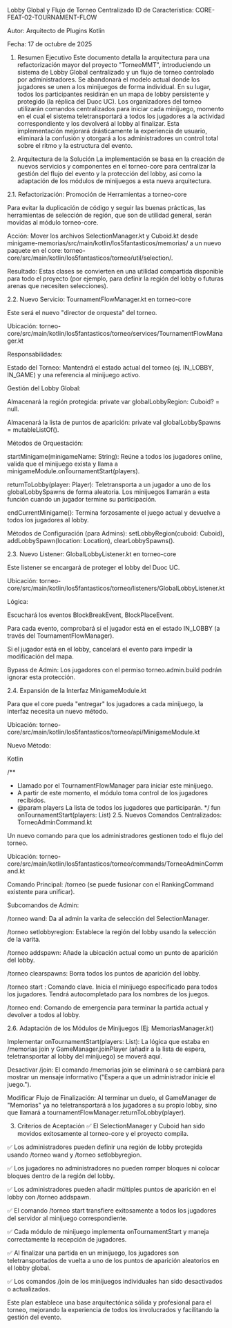 Lobby Global y Flujo de Torneo Centralizado
ID de Característica: CORE-FEAT-02-TOURNAMENT-FLOW

Autor: Arquitecto de Plugins Kotlin

Fecha: 17 de octubre de 2025

1. Resumen Ejecutivo
Este documento detalla la arquitectura para una refactorización mayor del proyecto "TorneoMMT", introduciendo un sistema de Lobby Global centralizado y un flujo de torneo controlado por administradores. Se abandonará el modelo actual donde los jugadores se unen a los minijuegos de forma individual. En su lugar, todos los participantes residirán en un mapa de lobby persistente y protegido (la réplica del Duoc UC). Los organizadores del torneo utilizarán comandos centralizados para iniciar cada minijuego, momento en el cual el sistema teletransportará a todos los jugadores a la actividad correspondiente y los devolverá al lobby al finalizar. Esta implementación mejorará drásticamente la experiencia de usuario, eliminará la confusión y otorgará a los administradores un control total sobre el ritmo y la estructura del evento.

2. Arquitectura de la Solución
La implementación se basa en la creación de nuevos servicios y componentes en el torneo-core para centralizar la gestión del flujo del evento y la protección del lobby, así como la adaptación de los módulos de minijuegos a esta nueva arquitectura.

2.1. Refactorización: Promoción de Herramientas a torneo-core

Para evitar la duplicación de código y seguir las buenas prácticas, las herramientas de selección de región, que son de utilidad general, serán movidas al módulo torneo-core.

Acción: Mover los archivos SelectionManager.kt y Cuboid.kt desde minigame-memorias/src/main/kotlin/los5fantasticos/memorias/ a un nuevo paquete en el core: torneo-core/src/main/kotlin/los5fantasticos/torneo/util/selection/.

Resultado: Estas clases se convierten en una utilidad compartida disponible para todo el proyecto (por ejemplo, para definir la región del lobby o futuras arenas que necesiten selecciones).

2.2. Nuevo Servicio: TournamentFlowManager.kt en torneo-core

Este será el nuevo "director de orquesta" del torneo.

Ubicación: torneo-core/src/main/kotlin/los5fantasticos/torneo/services/TournamentFlowManager.kt

Responsabilidades:

Estado del Torneo: Mantendrá el estado actual del torneo (ej. IN_LOBBY, IN_GAME) y una referencia al minijuego activo.

Gestión del Lobby Global:

Almacenará la región protegida: private var globalLobbyRegion: Cuboid? = null.

Almacenará la lista de puntos de aparición: private val globalLobbySpawns = mutableListOf<Location>().

Métodos de Orquestación:

startMinigame(minigameName: String): Reúne a todos los jugadores online, valida que el minijuego exista y llama a minigameModule.onTournamentStart(players).

returnToLobby(player: Player): Teletransporta a un jugador a uno de los globalLobbySpawns de forma aleatoria. Los minijuegos llamarán a esta función cuando un jugador termine su participación.

endCurrentMinigame(): Termina forzosamente el juego actual y devuelve a todos los jugadores al lobby.

Métodos de Configuración (para Admins): setLobbyRegion(cuboid: Cuboid), addLobbySpawn(location: Location), clearLobbySpawns().

2.3. Nuevo Listener: GlobalLobbyListener.kt en torneo-core

Este listener se encargará de proteger el lobby del Duoc UC.

Ubicación: torneo-core/src/main/kotlin/los5fantasticos/torneo/listeners/GlobalLobbyListener.kt

Lógica:

Escuchará los eventos BlockBreakEvent, BlockPlaceEvent.

Para cada evento, comprobará si el jugador está en el estado IN_LOBBY (a través del TournamentFlowManager).

Si el jugador está en el lobby, cancelará el evento para impedir la modificación del mapa.

Bypass de Admin: Los jugadores con el permiso torneo.admin.build podrán ignorar esta protección.

2.4. Expansión de la Interfaz MinigameModule.kt

Para que el core pueda "entregar" los jugadores a cada minijuego, la interfaz necesita un nuevo método.

Ubicación: torneo-core/src/main/kotlin/los5fantasticos/torneo/api/MinigameModule.kt

Nuevo Método:

Kotlin

/**
 * Llamado por el TournamentFlowManager para iniciar este minijuego.
 * A partir de este momento, el módulo toma control de los jugadores recibidos.
 * @param players La lista de todos los jugadores que participarán.
 */
fun onTournamentStart(players: List<Player>)
2.5. Nuevos Comandos Centralizados: TorneoAdminCommand.kt

Un nuevo comando para que los administradores gestionen todo el flujo del torneo.

Ubicación: torneo-core/src/main/kotlin/los5fantasticos/torneo/commands/TorneoAdminCommand.kt

Comando Principal: /torneo (se puede fusionar con el RankingCommand existente para unificar).

Subcomandos de Admin:

/torneo wand: Da al admin la varita de selección del SelectionManager.

/torneo setlobbyregion: Establece la región del lobby usando la selección de la varita.

/torneo addspawn: Añade la ubicación actual como un punto de aparición del lobby.

/torneo clearspawns: Borra todos los puntos de aparición del lobby.

/torneo start <minijuego>: Comando clave. Inicia el minijuego especificado para todos los jugadores. Tendrá autocompletado para los nombres de los juegos.

/torneo end: Comando de emergencia para terminar la partida actual y devolver a todos al lobby.

2.6. Adaptación de los Módulos de Minijuegos (Ej: MemoriasManager.kt)

Implementar onTournamentStart(players: List<Player>): La lógica que estaba en /memorias join y GameManager.joinPlayer (añadir a la lista de espera, teletransportar al lobby del minijuego) se moverá aquí.

Desactivar /join: El comando /memorias join se eliminará o se cambiará para mostrar un mensaje informativo ("Espera a que un administrador inicie el juego.").

Modificar Flujo de Finalización: Al terminar un duelo, el GameManager de "Memorias" ya no teletransportará a los jugadores a su propio lobby, sino que llamará a tournamentFlowManager.returnToLobby(player).

3. Criterios de Aceptación
✅ El SelectionManager y Cuboid han sido movidos exitosamente al torneo-core y el proyecto compila.

✅ Los administradores pueden definir una región de lobby protegida usando /torneo wand y /torneo setlobbyregion.

✅ Los jugadores no administradores no pueden romper bloques ni colocar bloques dentro de la región del lobby.

✅ Los administradores pueden añadir múltiples puntos de aparición en el lobby con /torneo addspawn.

✅ El comando /torneo start <minijuego> transfiere exitosamente a todos los jugadores del servidor al minijuego correspondiente.

✅ Cada módulo de minijuego implementa onTournamentStart y maneja correctamente la recepción de jugadores.

✅ Al finalizar una partida en un minijuego, los jugadores son teletransportados de vuelta a uno de los puntos de aparición aleatorios en el lobby global.

✅ Los comandos /join de los minijuegos individuales han sido desactivados o actualizados.

Este plan establece una base arquitectónica sólida y profesional para el torneo, mejorando la experiencia de todos los involucrados y facilitando la gestión del evento.